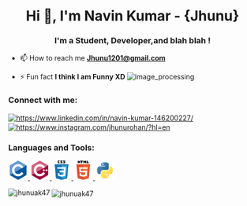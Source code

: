 <h1 align="center">Hi 👋, I'm Navin Kumar - {Jhunu}</h1>
<h3 align="center">I'm a Student, Developer,and blah blah !</h3>

- 📫 How to reach me **Jhunu1201@gmail.com**

- ⚡ Fun fact **I think I am Funny XD**
![image_processing](https://user-images.githubusercontent.com/53902904/144901488-dc5f26f2-4a55-490e-a9d8-df726450027d.gif)

<h3 align="left">Connect with me:</h3>
<p align="left">
<a href="https://linkedin.com/in/https://www.linkedin.com/in/navin-kumar-146200227/" target="blank"><img align="center" src="https://raw.githubusercontent.com/rahuldkjain/github-profile-readme-generator/master/src/images/icons/Social/linked-in-alt.svg" alt="https://www.linkedin.com/in/navin-kumar-146200227/" height="30" width="40" /></a>
<a href="https://instagram.com/jhunurohan/?hl=en" target="blank"><img align="center" src="https://raw.githubusercontent.com/rahuldkjain/github-profile-readme-generator/master/src/images/icons/Social/instagram.svg" alt="https://www.instagram.com/jhunurohan/?hl=en" height="30" width="40" /></a>
</p>

<h3 align="left">Languages and Tools:</h3>
<p align="left"> <a href="https://www.cprogramming.com/" target="_blank" rel="noreferrer"> <img src="https://raw.githubusercontent.com/devicons/devicon/master/icons/c/c-original.svg" alt="c" width="40" height="40"/> </a> <a href="https://www.w3schools.com/cpp/" target="_blank" rel="noreferrer"> <img src="https://raw.githubusercontent.com/devicons/devicon/master/icons/cplusplus/cplusplus-original.svg" alt="cplusplus" width="40" height="40"/> </a> <a href="https://www.w3schools.com/css/" target="_blank" rel="noreferrer"> <img src="https://raw.githubusercontent.com/devicons/devicon/master/icons/css3/css3-original-wordmark.svg" alt="css3" width="40" height="40"/> </a> <a href="https://www.w3.org/html/" target="_blank" rel="noreferrer"> <img src="https://raw.githubusercontent.com/devicons/devicon/master/icons/html5/html5-original-wordmark.svg" alt="html5" width="40" height="40"/> </a> <a href="https://www.python.org" target="_blank" rel="noreferrer"> <img src="https://raw.githubusercontent.com/devicons/devicon/master/icons/python/python-original.svg" alt="python" width="40" height="40"/> </a> </p>

<p><img align="left" src="https://github-readme-stats.vercel.app/api/top-langs?username=jhunuak47&show_icons=true&locale=en&layout=compact" alt="jhunuak47" /></p>

<p>&nbsp;<img align="center" src="https://github-readme-stats.vercel.app/api?username=jhunuak47&show_icons=true&locale=en" alt="jhunuak47" /></p>
